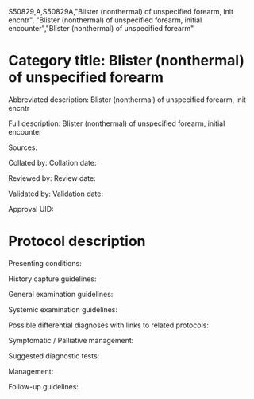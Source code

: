 S50829,A,S50829A,"Blister (nonthermal) of unspecified forearm, init encntr", "Blister (nonthermal) of unspecified forearm, initial encounter","Blister (nonthermal) of unspecified forearm"
# Category title: Blister (nonthermal) of unspecified forearm

Abbreviated description: Blister (nonthermal) of unspecified forearm, init encntr

Full description: Blister (nonthermal) of unspecified forearm, initial encounter

Sources:

Collated by:
Collation date:

Reviewed by:
Review date:

Validated by:
Validation date:

Approval UID:

# Protocol description

Presenting conditions:

History capture guidelines:

General examination guidelines:

Systemic examination guidelines:

Possible differential diagnoses with links to related protocols:

Symptomatic / Palliative management:

Suggested diagnostic tests:

Management:

Follow-up guidelines:
